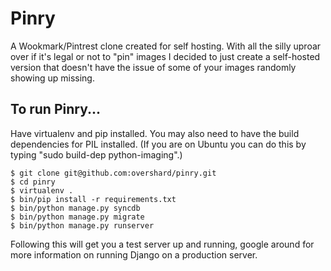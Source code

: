 # Pinry

A Wookmark/Pintrest clone created for self hosting. With all the silly uproar
over if it's legal or not to "pin" images I decided to just create a
self-hosted version that doesn't have the issue of some of your images randomly
showing up missing.

## To run Pinry...

Have virtualenv and pip installed. You may also need to have the build
dependencies for PIL installed. (If you are on Ubuntu you can do this by typing
"sudo build-dep python-imaging".)

    $ git clone git@github.com:overshard/pinry.git
    $ cd pinry
    $ virtualenv .
    $ bin/pip install -r requirements.txt
    $ bin/python manage.py syncdb
    $ bin/python manage.py migrate
    $ bin/python manage.py runserver

Following this will get you a test server up and running, google around for
more information on running Django on a production server.
